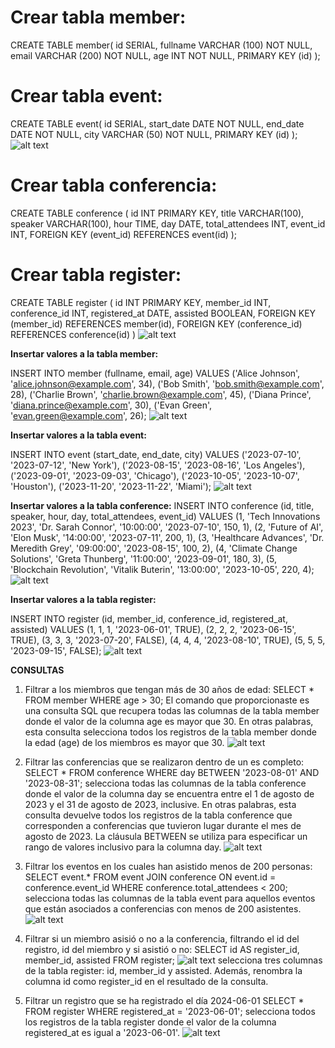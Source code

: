 # Crear tabla member:

CREATE TABLE member(
id SERIAL,
fullname VARCHAR (100) NOT NULL,
email VARCHAR (200) NOT NULL,
age INT NOT NULL,
PRIMARY KEY (id)
);

# Crear tabla event:

CREATE TABLE event(
id SERIAL,
start_date DATE NOT NULL,
end_date DATE NOT NULL,
city VARCHAR (50) NOT NULL,
PRIMARY KEY (id)
);
![alt text](image.png)

# Crear tabla conferencia:

CREATE TABLE conference (
    id INT PRIMARY KEY,
    title VARCHAR(100),
    speaker VARCHAR(100),
    hour TIME,
    day DATE,
    total_attendees INT,
    event_id INT,
    FOREIGN KEY (event_id) REFERENCES event(id)
);

# Crear tabla register:

CREATE TABLE register (
    id INT PRIMARY KEY,
    member_id INT,
    conference_id INT,
    registered_at DATE,
    assisted BOOLEAN,
    FOREIGN KEY (member_id) REFERENCES member(id),
    FOREIGN KEY (conference_id) REFERENCES conference(id)
)
![alt text](image-1.png)

**Insertar valores a la tabla member:**

INSERT INTO member (fullname, email, age) VALUES
('Alice Johnson', 'alice.johnson@example.com', 34),
('Bob Smith', 'bob.smith@example.com', 28),
('Charlie Brown', 'charlie.brown@example.com', 45),
('Diana Prince', 'diana.prince@example.com', 30),
('Evan Green', 'evan.green@example.com', 26);
![alt text](image-2.png)

**Insertar valores a la tabla event:**

INSERT INTO event (start_date, end_date, city) VALUES
('2023-07-10', '2023-07-12', 'New York'),
('2023-08-15', '2023-08-16', 'Los Angeles'),
('2023-09-01', '2023-09-03', 'Chicago'),
('2023-10-05', '2023-10-07', 'Houston'),
('2023-11-20', '2023-11-22', 'Miami');
![alt text](image-3.png)

**Insertar valores a la tabla conference:**
INSERT INTO conference (id, title, speaker, hour, day, total_attendees, event_id) VALUES
(1, 'Tech Innovations 2023', 'Dr. Sarah Connor', '10:00:00', '2023-07-10', 150, 1),
(2, 'Future of AI', 'Elon Musk', '14:00:00', '2023-07-11', 200, 1),
(3, 'Healthcare Advances', 'Dr. Meredith Grey', '09:00:00', '2023-08-15', 100, 2),
(4, 'Climate Change Solutions', 'Greta Thunberg', '11:00:00', '2023-09-01', 180, 3),
(5, 'Blockchain Revolution', 'Vitalik Buterin', '13:00:00', '2023-10-05', 220, 4);
![alt text](image-4.png)


**Insertar valores a la tabla register:**

INSERT INTO register (id, member_id, conference_id, registered_at, assisted) VALUES
(1, 1, 1, '2023-06-01', TRUE),
(2, 2, 2, '2023-06-15', TRUE),
(3, 3, 3, '2023-07-20', FALSE),
(4, 4, 4, '2023-08-10', TRUE),
(5, 5, 5, '2023-09-15', FALSE);
![alt text](image-5.png)


**CONSULTAS**
1. Filtrar a los miembros que tengan más de 30 años de edad:
SELECT * FROM member
WHERE age > 30;
El comando que proporcionaste es una consulta SQL que recupera todas las columnas de la tabla member donde el valor de la columna age es mayor que 30.
En otras palabras, esta consulta selecciona todos los registros de la tabla member donde la edad (age) de los miembros es mayor que 30.
![alt text](image-6.png)

2. Filtrar las conferencias que se realizaron dentro de un es completo:
SELECT * FROM conference
WHERE day BETWEEN '2023-08-01' AND '2023-08-31';
selecciona todas las columnas de la tabla conference donde el valor de la columna day se encuentra entre el 1 de agosto de 2023 y el 31 de agosto de 2023, inclusive.
En otras palabras, esta consulta devuelve todos los registros de la tabla conference que corresponden a conferencias que tuvieron lugar durante el mes de agosto de 2023. La cláusula BETWEEN se utiliza para especificar un rango de valores inclusivo para la columna day.
![alt text](image-7.png)

3. Filtrar los eventos en los cuales han asistido menos de 200 personas:
SELECT event.*
FROM event
JOIN conference ON event.id = conference.event_id
WHERE conference.total_attendees < 200;
selecciona todas las columnas de la tabla event para aquellos eventos que están asociados a conferencias con menos de 200 asistentes.
![alt text](image-8.png)


4. Filtrar si un miembro asisió o no a la conferencia, filtrando el id del registro, id del miembro y si asistió o no:
SELECT id AS register_id, member_id, assisted
FROM register;
![alt text](image-9.png)
selecciona tres columnas de la tabla register: id, member_id y assisted. Además, renombra la columna id como register_id en el resultado de la consulta.

5. Filtrar un registro que se ha registrado el día 2024-06-01
SELECT * FROM register
WHERE registered_at = '2023-06-01';
selecciona todos los registros de la tabla register donde el valor de la columna registered_at es igual a '2023-06-01'.
![alt text](image-10.png)


